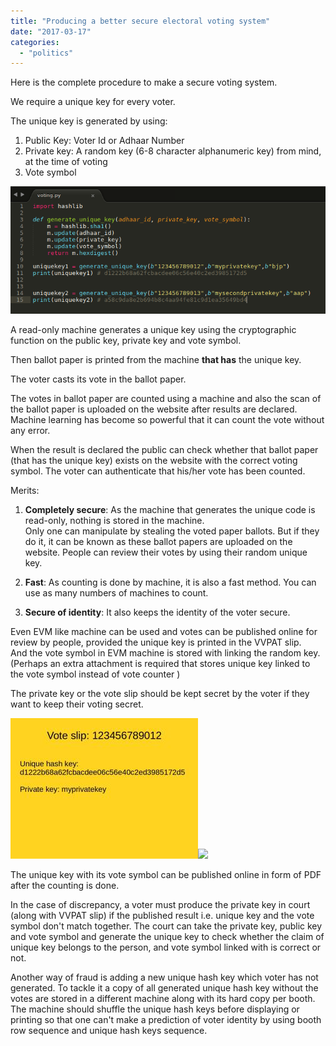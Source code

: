```yaml
---
title: "Producing a better secure electoral voting system"
date: "2017-03-17"
categories: 
  - "politics"
---
```


Here is the complete procedure to make a secure voting system.  
  
We require a unique key for every voter.  
  
The unique key is generated by using:  
1) Public Key: Voter Id or Adhaar Number  
2) Private key: A random key (6-8 character alphanumeric key) from mind, at the time of voting  
3) Vote symbol  
  
  

[![](images/d34dc-voting.png)](https://iambrainstorming.files.wordpress.com/2017/03/d34dc-voting.png)

  
  
A read-only machine generates a unique key using the cryptographic function on the public key, private key and vote symbol.  
  
Then ballot paper is printed from the machine **that has** the unique key.  
  
The voter casts its vote in the ballot paper.  
  
The votes in ballot paper are counted using a machine and also the scan of the ballot paper is uploaded on the website after results are declared.  
Machine learning has become so powerful that it can count the vote without any error.  
  
When the result is declared the public can check whether that ballot paper (that has the unique key) exists on the website with the correct voting symbol. The voter can authenticate that his/her vote has been counted.  
  
  
Merits:  
1) **Completely secure**: As the machine that generates the unique code is read-only, nothing is stored in the machine.  
Only one can manipulate by stealing the voted paper ballots. But if they do it, it can be known as these ballot papers are uploaded on the website. People can review their votes by using their random unique key.  
  
2) **Fast**: As counting is done by machine, it is also a fast method. You can use as many numbers of machines to count.  
3) **Secure of identity**: It also keeps the identity of the voter secure.  
  
Even EVM like machine can be used and votes can be published online for review by people, provided the unique key is printed in the VVPAT slip.  
And the vote symbol in EVM machine is stored with linking the random key.  
(Perhaps an extra attachment is required that stores unique key linked to the vote symbol instead of vote counter )  
  
The private key or the vote slip should be kept secret by the voter if they want to keep their voting secret.  
  

[![](images/21b8f-voterslip2.jpg)![](https://iambrainstorming.files.wordpress.com/2017/03/21b8f-voterslip2.jpg?w=300)](https://iambrainstorming.files.wordpress.com/2017/03/4732b-voterslip1.jpg)  
  
The unique key with its vote symbol can be published online in form of PDF after the counting is done.  
  
In the case of discrepancy, a voter must produce the private key in court (along with VVPAT slip) if the published result i.e. unique key and the vote symbol don't match together. The court can take the private key, public key and vote symbol and generate the unique key to check whether the claim of unique key belongs to the person, and vote symbol linked with is correct or not.  
  
Another way of fraud is adding a new unique hash key which voter has not generated. To tackle it a copy of all generated unique hash key without the votes are stored in a different machine along with its hard copy per booth. The machine should shuffle the unique hash keys before displaying or printing so that one can't make a prediction of voter identity by using booth row sequence and unique hash keys sequence.
